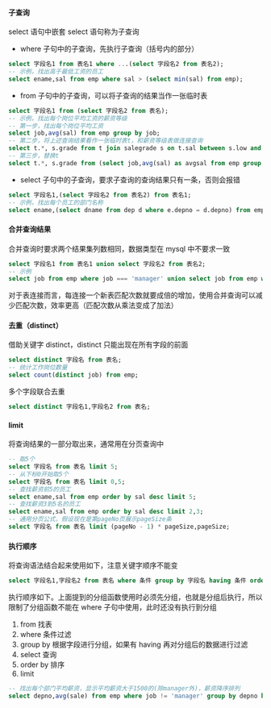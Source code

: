 #### 子查询

select 语句中嵌套 select 语句称为子查询

- where 子句中的子查询，先执行子查询（括号内的部分）

```sql
select 字段名1 from 表名1 where ...(select 字段名2 from 表名2);
-- 示例，找出高于最低工资的员工
select ename,sal from emp where sal > (select min(sal) from emp);
```

- from 子句中的子查询，可以将子查询的结果当作一张临时表

```sql
select 字段名1 from (select 字段名2 from 表名);
-- 示例，找出每个岗位平均工资的薪资等级
-- 第一步，找出每个岗位平均工资
select job,avg(sal) from emp group by job;
-- 第二步，将上述查询结果看作一张临时表t，和薪资等级表做连接查询
select t.*, s.grade from t join salegrade s on t.sal between s.low and s.heigh;
-- 第三步，替换t
select t.*, s.grade from (select job,avg(sal) as avgsal from emp group by job) t join salegrade s on t.avgsal between s.low and s.heigh;
```

- select 子句中的子查询，要求子查询的查询结果只有一条，否则会报错

```sql
select 字段名1,(select 字段名2 from 表名2) from 表名1;
-- 示例，找出每个员工的部门名称
select ename,(select dname from dep d where e.depno = d.depno) from emp e;
```

#### 合并查询结果

合并查询时要求两个结果集列数相同，数据类型在 mysql 中不要求一致

```sql
select 字段名1 from 表名1 union select 字段名2 from 表名2;
-- 示例
select job from emp where job === 'manager' union select job from emp where job === 'saleman';
```

对于表连接而言，每连接一个新表匹配次数就要成倍的增加，使用合并查询可以减少匹配次数，效率更高（匹配次数从乘法变成了加法）

#### 去重（distinct）

借助关键字 distinct，distinct 只能出现在所有字段的前面

```sql
select distinct 字段名 from 表名;
-- 统计工作岗位数量
select count(distinct job) from emp;
```

多个字段联合去重

```sql
select distinct 字段名1,字段名2 from 表名;
```

#### limit

将查询结果的一部分取出来，通常用在分页查询中

```sql
-- 取5个
select 字段名 from 表名 limit 5;
-- 从下标0开始取5个
select 字段名 from 表名 limit 0,5;
-- 查找薪资前5的员工
select ename,sal from emp order by sal desc limit 5;
-- 查找薪资3到5名的员工
select ename,sal from emp order by sal desc limit 2,3;
-- 通用分页公式，假设现在是第pageNo页展示pageSize条
select 字段名 from 表名 limit (pageNo - 1) * pageSize,pageSize;
```

#### 执行顺序

将查询语法结合起来使用如下，注意关键字顺序不能变

```sql
select 字段名1,字段名2 from 表名 where 条件 group by 字段名 having 条件 order by 字段名 limit 数值;
```

执行顺序如下。上面提到的分组函数使用时必须先分组，也就是分组后执行，所以限制了分组函数不能在 where 子句中使用，此时还没有执行到分组

1. from 找表
2. where 条件过滤
3. group by 根据字段进行分组，如果有 having 再对分组后的数据进行过滤
4. select 查询
5. order by 排序
6. limit

```sql
-- 找出每个部门平均薪资，显示平均薪资大于1500的(除manager外)，薪资降序排列
select depno,avg(sale) from emp where job != 'manager' group by depno having avg(sale) > 1500 order by sale desc;
```
